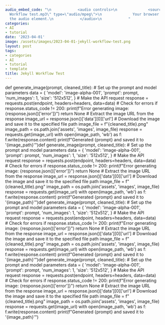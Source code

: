 ```yaml
---
audio_embed_code: "\n            <audio controls>\n              <source src=\"/assets/audio/2023-04-01-Jekyll
  Workflow test.mp3\" type=\"audio/mpeg\">\n              Your browser does not support
  the audio element.\n            </audio>\n            "
categories:
- AI
- tutorial
date: '2023-04-01'
image: /assets/images/2023-04-01-jekyll-workflow-test.png
layout: post
tags:
- categories
- AI
- tutorial
- template
title: Jekyll Workflow Test
---
```


def generate\_image(prompt, cleaned\_title): \# Set up the prompt and model parameters data = { 'model': 'image-alpha-001', 'prompt': prompt, 'num\_images': 1, 'size': '512x512', } \# Make the API request response = requests.post(endpoint, headers=headers, data=data) \# Check for errors if response.status\_code != 200: print(f"Error generating image: {response.json()\['error'\]}") return None \# Extract the image URL from the response image\_url = response.json()\['data'\]\[0\]\['url'\] \# Download the image and save it to the specified file path image\_file = f"{cleaned\_title}.png" image\_path = os.path.join('assets', 'images', image\_file) response = requests.get(image\_url) with open(image\_path, 'wb') as f: f.write(response.content) print(f"Generated {prompt} and saved it to '{image\_path}'")def generate\_image(prompt, cleaned\_title): \# Set up the prompt and model parameters data = { 'model': 'image-alpha-001', 'prompt': prompt, 'num\_images': 1, 'size': '512x512', } \# Make the API request response = requests.post(endpoint, headers=headers, data=data) \# Check for errors if response.status\_code != 200: print(f"Error generating image: {response.json()\['error'\]}") return None \# Extract the image URL from the response image\_url = response.json()\['data'\]\[0\]\['url'\] \# Download the image and save it to the specified file path image\_file = f"{cleaned\_title}.png" image\_path = os.path.join('assets', 'images', image\_file) response = requests.get(image\_url) with open(image\_path, 'wb') as f: f.write(response.content) print(f"Generated {prompt} and saved it to '{image\_path}'")def generate\_image(prompt, cleaned\_title): \# Set up the prompt and model parameters data = { 'model': 'image-alpha-001', 'prompt': prompt, 'num\_images': 1, 'size': '512x512', } \# Make the API request response = requests.post(endpoint, headers=headers, data=data) \# Check for errors if response.status\_code != 200: print(f"Error generating image: {response.json()\['error'\]}") return None \# Extract the image URL from the response image\_url = response.json()\['data'\]\[0\]\['url'\] \# Download the image and save it to the specified file path image\_file = f"{cleaned\_title}.png" image\_path = os.path.join('assets', 'images', image\_file) response = requests.get(image\_url) with open(image\_path, 'wb') as f: f.write(response.content) print(f"Generated {prompt} and saved it to '{image\_path}'")def generate\_image(prompt, cleaned\_title): \# Set up the prompt and model parameters data = { 'model': 'image-alpha-001', 'prompt': prompt, 'num\_images': 1, 'size': '512x512', } \# Make the API request response = requests.post(endpoint, headers=headers, data=data) \# Check for errors if response.status\_code != 200: print(f"Error generating image: {response.json()\['error'\]}") return None \# Extract the image URL from the response image\_url = response.json()\['data'\]\[0\]\['url'\] \# Download the image and save it to the specified file path image\_file = f"{cleaned\_title}.png" image\_path = os.path.join('assets', 'images', image\_file) response = requests.get(image\_url) with open(image\_path, 'wb') as f: f.write(response.content) print(f"Generated {prompt} and saved it to '{image\_path}'")
